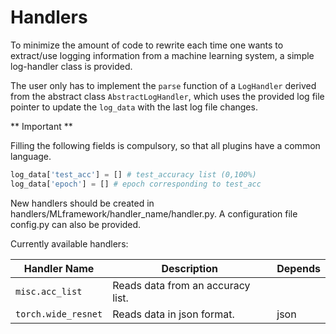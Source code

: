 # Handlers
To minimize the amount of code to rewrite each time one wants to extract/use 
logging information from a machine learning system, a simple log-handler class
is provided.

The user only has to implement the ``parse`` function of a ``LogHandler`` 
derived from the abstract class ``AbstractLogHandler``, which uses the provided
log file pointer to update the ``log_data`` with the last log file changes.

** Important **

Filling the following fields is compulsory, so that all plugins have a common
language.

```python
log_data['test_acc'] = [] # test_accuracy list (0,100%)
log_data['epoch'] = [] # epoch corresponding to test_acc
```

New handlers should be created in handlers/MLframework/handler_name/handler.py. A configuration
file config.py can also be provided.


Currently available handlers:

Handler Name | Description | Depends
------------|-------------|--------
``misc.acc_list`` | Reads data from an accuracy list. | 
``torch.wide_resnet`` | Reads data in json format. | json
